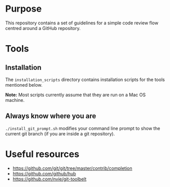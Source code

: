 # Purpose

This repository contains a set of guidelines for a simple code review flow centred around a GitHub repository.

# Tools

## Installation

The `installation_scripts` directory contains installation scripts for the tools mentioned below.

**Note:** Most scripts currently assume that they are run on a Mac OS machine.

## Always know where you are

`./install_git_prompt.sh` modifies your command line prompt to show the current git branch (if you are inside a git repository).

# Useful resources

* https://github.com/git/git/tree/master/contrib/completion
* https://github.com/github/hub
* https://github.com/nvie/git-toolbelt
